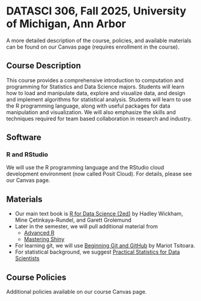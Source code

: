# DATASCI 306, Fall 2025, University of Michigan, Ann Arbor

A more detailed description of the course, policies, and available materials can be found on our Canvas page (requires enrollment in the course).

## Course Description

This course provides a comprehensive introduction to computation and programming for Statistics and Data Science majors. Students will learn how to load and manipulate data, explore and visualize data, and design and implement algorithms for statistical analysis. Students will learn to use the R programming language, along with useful packages for data manipulation and visualization. We will also emphasize the skills and techniques required for team based collaboration in
research and industry.

## Software

### R and RStudio

We will use the R programming language and the RStudio cloud development environment (now called Posit Cloud).
For details, please see our Canvas page.


## Materials

* Our main text book is [R for Data Science (2ed)](https://r4ds.hadley.nz/) by Hadley Wickham, Mine Çetinkaya-Rundel, and Garett Grolemund
* Later in the semester, we will pull additional material from
    * [Advanced R](https://adv-r.hadley.nz/index.html)
    * [Mastering Shiny](https://mastering-shiny.org/)
* For learning git, we will use [Beginning Git and GitHub](https://search.lib.umich.edu/catalog/record/99187305231206381) by
Mariot Tsitoara.
* For statistical background, we suggest [Practical Statistics for Data Scientists](https://search.lib.umich.edu/catalog/record/99187344801606381)


## Course Policies

Additional policies available on our course Canvas page.

